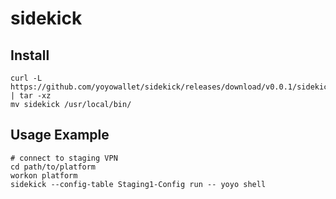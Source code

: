 # sidekick

## Install
```
curl -L https://github.com/yoyowallet/sidekick/releases/download/v0.0.1/sidekick_0.0.1_Darwin_x86_64.tar.gz | tar -xz
mv sidekick /usr/local/bin/
```

## Usage Example
```
# connect to staging VPN
cd path/to/platform
workon platform
sidekick --config-table Staging1-Config run -- yoyo shell
```
